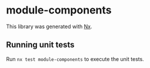 # module-components

This library was generated with [Nx](https://nx.dev).

## Running unit tests

Run `nx test module-components` to execute the unit tests.
